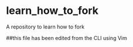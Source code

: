 # learn_how_to_fork
A repository to learn how to fork

##this file has been edited from the CLI using Vim
